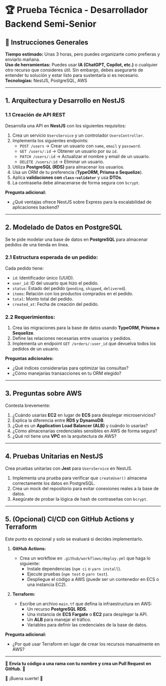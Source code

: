 # 🏆 Prueba Técnica - Desarrollador Backend Semi-Senior

## 📄 Instrucciones Generales

**Tiempo estimado:** Unas 3 horas, pero puedes organizarte como prefieras y enviarlo mañana.  
**Uso de herramientas:** Puedes usar **IA (ChatGPT, Copilot, etc.)** o cualquier otro recurso que consideres útil. Sin embargo, debes asegurarte de entender tu solución y estar listo para sustentarla si es necesario.  
**Tecnologías:** NestJS, PostgreSQL, AWS

---

## 1. Arquitectura y Desarrollo en NestJS

### 1.1 Creación de API REST

Desarrolla una API en **NestJS** con los siguientes requisitos:

1. Crea un servicio `UsersService` y un controlador `UsersController`.
2. Implementa los siguientes endpoints:
   - `POST /users` → Crear un usuario con `name`, `email` y `password`.
   - `GET /users/:id` → Obtener un usuario por su `id`.
   - `PATCH /users/:id` → Actualizar el nombre y email de un usuario.
   - `DELETE /users/:id` → Eliminar un usuario.
3. Utiliza **PostgreSQL (RDS)** para almacenar los usuarios.
4. Usa un ORM de tu preferencia (**TypeORM, Prisma o Sequelize**).
5. Aplica **validaciones con `class-validator`** y usa **DTOs**.
6. La contraseña debe almacenarse de forma segura con `bcrypt`.

**Pregunta adicional:**

- ¿Qué ventajas ofrece NestJS sobre Express para la escalabilidad de aplicaciones backend?

---

## 2. Modelado de Datos en PostgreSQL

Se te pide modelar una base de datos en **PostgreSQL** para almacenar pedidos de una tienda en línea.

### 2.1 Estructura esperada de un pedido:

Cada pedido tiene:

- `id`: Identificador único (UUID).
- `user_id`: ID del usuario que hizo el pedido.
- `status`: Estado del pedido (`pending`, `shipped`, `delivered`).
- `items`: Relación con los productos comprados en el pedido.
- `total`: Monto total del pedido.
- `created_at`: Fecha de creación del pedido.

### 2.2 Requerimientos:

1. Crea las migraciones para la base de datos usando **TypeORM, Prisma o Sequelize**.
2. Define las relaciones necesarias entre usuarios y pedidos.
3. Implementa un endpoint `GET /orders/:user_id` que devuelva todos los pedidos de un usuario.

**Preguntas adicionales:**

- ¿Qué índices considerarías para optimizar las consultas?
- ¿Cómo manejarías transacciones en tu ORM elegido?

---

## 3. Preguntas sobre AWS

Contesta brevemente:

1. ¿Cuándo usarías **EC2** en lugar de **ECS** para desplegar microservicios?
2. Explica la diferencia entre **RDS y DynamoDB**.
3. ¿Qué es un **Application Load Balancer (ALB)** y cuándo lo usarías?
4. ¿Cómo almacenarías credenciales sensibles en AWS de forma segura?
5. ¿Qué rol tiene una **VPC** en la arquitectura de AWS?

---

## 4. Pruebas Unitarias en NestJS

Crea pruebas unitarias con **Jest** para `UsersService` en NestJS.

1. Implementa una prueba para verificar que `createUser()` almacena correctamente los datos en PostgreSQL.
2. Crea un mock del repositorio para evitar conexiones reales a la base de datos.
3. Asegúrate de probar la lógica de hash de contraseñas con `bcrypt`.

---

## 5. (Opcional) CI/CD con GitHub Actions y Terraform

Este punto es opcional y solo se evaluará si decides implementarlo.

1. **GitHub Actions:**

   - Crea un workflow en `.github/workflows/deploy.yml` que haga lo siguiente:
     - Instale dependencias (`npm ci` o `yarn install`).
     - Ejecute pruebas (`npm test` o `yarn test`).
     - Despliegue el código a AWS (puede ser un contenedor en ECS o una instancia EC2).

2. **Terraform:**
   - Escribe un archivo `main.tf` que defina la infraestructura en AWS:
     - Un recurso **PostgreSQL RDS**.
     - Una instancia de **ECS Fargate** o **EC2** para desplegar la API.
     - Un **ALB** para manejar el tráfico.
     - Variables para definir las credenciales de la base de datos.

**Pregunta adicional:**

- ¿Por qué usar Terraform en lugar de crear los recursos manualmente en AWS?

---

💪 **Envía tu código a una rama con tu nombre y crea un Pull Request en GitHub.** 💪

🎉 ¡Buena suerte! 🎉
